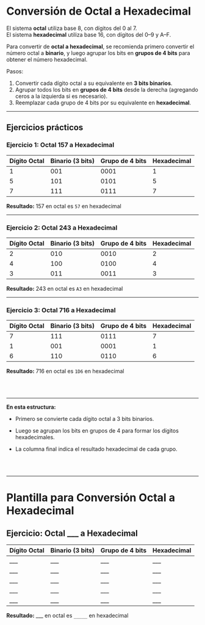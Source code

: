 # Conversión de Octal a Hexadecimal

El sistema **octal** utiliza base 8, con dígitos del 0 al 7.  
El sistema **hexadecimal** utiliza base 16, con dígitos del 0–9 y A–F.  

Para convertir de **octal a hexadecimal**, se recomienda primero convertir el número octal a **binario**, y luego agrupar los bits en **grupos de 4 bits** para obtener el número hexadecimal.

Pasos:  
1. Convertir cada dígito octal a su equivalente en **3 bits binarios**.  
2. Agrupar todos los bits en **grupos de 4 bits** desde la derecha (agregando ceros a la izquierda si es necesario).  
3. Reemplazar cada grupo de 4 bits por su equivalente en **hexadecimal**.  

---

## Ejercicios prácticos

### Ejercicio 1: Octal 157 a Hexadecimal

| Dígito Octal | Binario (3 bits) | Grupo de 4 bits | Hexadecimal |
|--------------|-----------------|----------------|-------------|
| 1            | 001             | 0001           | 1           |
| 5            | 101             | 0101           | 5           |
| 7            | 111             | 0111           | 7           |

**Resultado:** 157 en octal es `57` en hexadecimal

---

### Ejercicio 2: Octal 243 a Hexadecimal

| Dígito Octal | Binario (3 bits) | Grupo de 4 bits | Hexadecimal |
|--------------|-----------------|----------------|-------------|
| 2            | 010             | 0010           | 2           |
| 4            | 100             | 0100           | 4           |
| 3            | 011             | 0011           | 3           |

**Resultado:** 243 en octal es `A3` en hexadecimal

---

### Ejercicio 3: Octal 716 a Hexadecimal

| Dígito Octal | Binario (3 bits) | Grupo de 4 bits | Hexadecimal |
|--------------|-----------------|----------------|-------------|
| 7            | 111             | 0111           | 7           |
| 1            | 001             | 0001           | 1           |
| 6            | 110             | 0110           | 6           |

**Resultado:** 716 en octal es `1D6` en hexadecimal


<br><br>


---


**En esta estructura:**

- Primero se convierte cada dígito octal a 3 bits binarios.

- Luego se agrupan los bits en grupos de 4 para formar los dígitos hexadecimales.

- La columna final indica el resultado hexadecimal de cada grupo.


<br><br>


---


# Plantilla para Conversión Octal a Hexadecimal

## Ejercicio: Octal ___ a Hexadecimal

| Dígito Octal | Binario (3 bits) | Grupo de 4 bits | Hexadecimal |
|--------------|-----------------|----------------|-------------|
| ___          | ___             | ___            | ___         |
| ___          | ___             | ___            | ___         |
| ___          | ___             | ___            | ___         |
| ___          | ___             | ___            | ___         |
| ___          | ___             | ___            | ___         |

**Resultado:** ___ en octal es `_____` en hexadecimal

